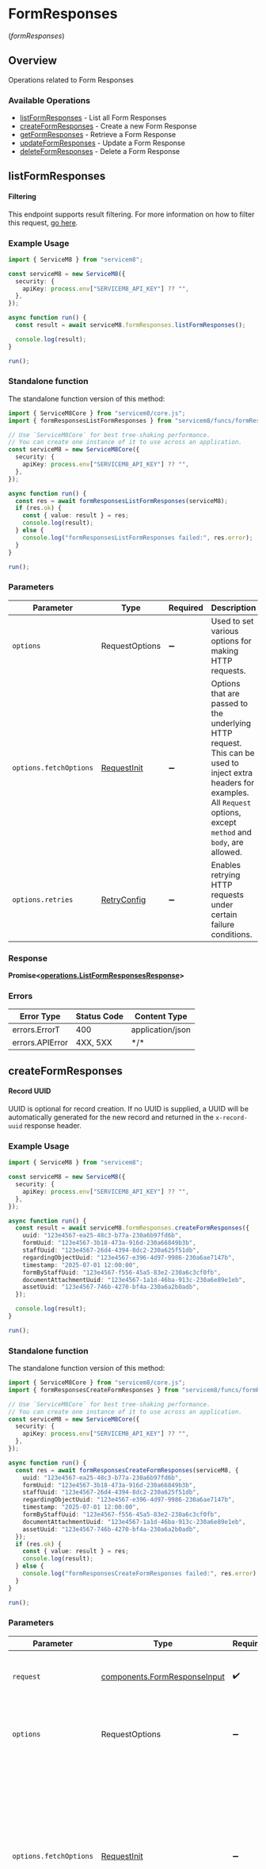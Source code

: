 # FormResponses
(*formResponses*)

## Overview

Operations related to Form Responses

### Available Operations

* [listFormResponses](#listformresponses) - List all Form Responses
* [createFormResponses](#createformresponses) - Create a new Form Response
* [getFormResponses](#getformresponses) - Retrieve a Form Response
* [updateFormResponses](#updateformresponses) - Update a Form Response
* [deleteFormResponses](#deleteformresponses) - Delete a Form Response

## listFormResponses


			
#### Filtering
This endpoint supports result filtering. For more information on how to filter this request, [go here](/docs/filtering).
			

### Example Usage

```typescript
import { ServiceM8 } from "servicem8";

const serviceM8 = new ServiceM8({
  security: {
    apiKey: process.env["SERVICEM8_API_KEY"] ?? "",
  },
});

async function run() {
  const result = await serviceM8.formResponses.listFormResponses();

  console.log(result);
}

run();
```

### Standalone function

The standalone function version of this method:

```typescript
import { ServiceM8Core } from "servicem8/core.js";
import { formResponsesListFormResponses } from "servicem8/funcs/formResponsesListFormResponses.js";

// Use `ServiceM8Core` for best tree-shaking performance.
// You can create one instance of it to use across an application.
const serviceM8 = new ServiceM8Core({
  security: {
    apiKey: process.env["SERVICEM8_API_KEY"] ?? "",
  },
});

async function run() {
  const res = await formResponsesListFormResponses(serviceM8);
  if (res.ok) {
    const { value: result } = res;
    console.log(result);
  } else {
    console.log("formResponsesListFormResponses failed:", res.error);
  }
}

run();
```

### Parameters

| Parameter                                                                                                                                                                      | Type                                                                                                                                                                           | Required                                                                                                                                                                       | Description                                                                                                                                                                    |
| ------------------------------------------------------------------------------------------------------------------------------------------------------------------------------ | ------------------------------------------------------------------------------------------------------------------------------------------------------------------------------ | ------------------------------------------------------------------------------------------------------------------------------------------------------------------------------ | ------------------------------------------------------------------------------------------------------------------------------------------------------------------------------ |
| `options`                                                                                                                                                                      | RequestOptions                                                                                                                                                                 | :heavy_minus_sign:                                                                                                                                                             | Used to set various options for making HTTP requests.                                                                                                                          |
| `options.fetchOptions`                                                                                                                                                         | [RequestInit](https://developer.mozilla.org/en-US/docs/Web/API/Request/Request#options)                                                                                        | :heavy_minus_sign:                                                                                                                                                             | Options that are passed to the underlying HTTP request. This can be used to inject extra headers for examples. All `Request` options, except `method` and `body`, are allowed. |
| `options.retries`                                                                                                                                                              | [RetryConfig](../../lib/utils/retryconfig.md)                                                                                                                                  | :heavy_minus_sign:                                                                                                                                                             | Enables retrying HTTP requests under certain failure conditions.                                                                                                               |

### Response

**Promise\<[operations.ListFormResponsesResponse](../../models/operations/listformresponsesresponse.md)\>**

### Errors

| Error Type       | Status Code      | Content Type     |
| ---------------- | ---------------- | ---------------- |
| errors.ErrorT    | 400              | application/json |
| errors.APIError  | 4XX, 5XX         | \*/\*            |

## createFormResponses


			
#### Record UUID
UUID is optional for record creation. If no UUID is supplied, a UUID will be automatically generated for the new record and returned in the `x-record-uuid` response header.

			

### Example Usage

```typescript
import { ServiceM8 } from "servicem8";

const serviceM8 = new ServiceM8({
  security: {
    apiKey: process.env["SERVICEM8_API_KEY"] ?? "",
  },
});

async function run() {
  const result = await serviceM8.formResponses.createFormResponses({
    uuid: "123e4567-ea25-48c3-b77a-230a6b97fd6b",
    formUuid: "123e4567-3b18-473a-916d-230a66849b3b",
    staffUuid: "123e4567-26d4-4394-8dc2-230a625f51db",
    regardingObjectUuid: "123e4567-e396-4d97-9986-230a6ae7147b",
    timestamp: "2025-07-01 12:00:00",
    formByStaffUuid: "123e4567-f556-45a5-83e2-230a6c3cf0fb",
    documentAttachmentUuid: "123e4567-1a1d-46ba-913c-230a6e89e1eb",
    assetUuid: "123e4567-746b-4270-bf4a-230a6a2b0adb",
  });

  console.log(result);
}

run();
```

### Standalone function

The standalone function version of this method:

```typescript
import { ServiceM8Core } from "servicem8/core.js";
import { formResponsesCreateFormResponses } from "servicem8/funcs/formResponsesCreateFormResponses.js";

// Use `ServiceM8Core` for best tree-shaking performance.
// You can create one instance of it to use across an application.
const serviceM8 = new ServiceM8Core({
  security: {
    apiKey: process.env["SERVICEM8_API_KEY"] ?? "",
  },
});

async function run() {
  const res = await formResponsesCreateFormResponses(serviceM8, {
    uuid: "123e4567-ea25-48c3-b77a-230a6b97fd6b",
    formUuid: "123e4567-3b18-473a-916d-230a66849b3b",
    staffUuid: "123e4567-26d4-4394-8dc2-230a625f51db",
    regardingObjectUuid: "123e4567-e396-4d97-9986-230a6ae7147b",
    timestamp: "2025-07-01 12:00:00",
    formByStaffUuid: "123e4567-f556-45a5-83e2-230a6c3cf0fb",
    documentAttachmentUuid: "123e4567-1a1d-46ba-913c-230a6e89e1eb",
    assetUuid: "123e4567-746b-4270-bf4a-230a6a2b0adb",
  });
  if (res.ok) {
    const { value: result } = res;
    console.log(result);
  } else {
    console.log("formResponsesCreateFormResponses failed:", res.error);
  }
}

run();
```

### Parameters

| Parameter                                                                                                                                                                      | Type                                                                                                                                                                           | Required                                                                                                                                                                       | Description                                                                                                                                                                    |
| ------------------------------------------------------------------------------------------------------------------------------------------------------------------------------ | ------------------------------------------------------------------------------------------------------------------------------------------------------------------------------ | ------------------------------------------------------------------------------------------------------------------------------------------------------------------------------ | ------------------------------------------------------------------------------------------------------------------------------------------------------------------------------ |
| `request`                                                                                                                                                                      | [components.FormResponseInput](../../models/components/formresponseinput.md)                                                                                                   | :heavy_check_mark:                                                                                                                                                             | The request object to use for the request.                                                                                                                                     |
| `options`                                                                                                                                                                      | RequestOptions                                                                                                                                                                 | :heavy_minus_sign:                                                                                                                                                             | Used to set various options for making HTTP requests.                                                                                                                          |
| `options.fetchOptions`                                                                                                                                                         | [RequestInit](https://developer.mozilla.org/en-US/docs/Web/API/Request/Request#options)                                                                                        | :heavy_minus_sign:                                                                                                                                                             | Options that are passed to the underlying HTTP request. This can be used to inject extra headers for examples. All `Request` options, except `method` and `body`, are allowed. |
| `options.retries`                                                                                                                                                              | [RetryConfig](../../lib/utils/retryconfig.md)                                                                                                                                  | :heavy_minus_sign:                                                                                                                                                             | Enables retrying HTTP requests under certain failure conditions.                                                                                                               |

### Response

**Promise\<[operations.CreateFormResponsesResponse](../../models/operations/createformresponsesresponse.md)\>**

### Errors

| Error Type       | Status Code      | Content Type     |
| ---------------- | ---------------- | ---------------- |
| errors.ErrorT    | 400              | application/json |
| errors.APIError  | 4XX, 5XX         | \*/\*            |

## getFormResponses

Retrieve a Form Response

### Example Usage

```typescript
import { ServiceM8 } from "servicem8";

const serviceM8 = new ServiceM8({
  security: {
    apiKey: process.env["SERVICEM8_API_KEY"] ?? "",
  },
});

async function run() {
  const result = await serviceM8.formResponses.getFormResponses({
    uuid: "63cee341-62a5-4e5b-9f51-caacc962fe3f",
  });

  console.log(result);
}

run();
```

### Standalone function

The standalone function version of this method:

```typescript
import { ServiceM8Core } from "servicem8/core.js";
import { formResponsesGetFormResponses } from "servicem8/funcs/formResponsesGetFormResponses.js";

// Use `ServiceM8Core` for best tree-shaking performance.
// You can create one instance of it to use across an application.
const serviceM8 = new ServiceM8Core({
  security: {
    apiKey: process.env["SERVICEM8_API_KEY"] ?? "",
  },
});

async function run() {
  const res = await formResponsesGetFormResponses(serviceM8, {
    uuid: "63cee341-62a5-4e5b-9f51-caacc962fe3f",
  });
  if (res.ok) {
    const { value: result } = res;
    console.log(result);
  } else {
    console.log("formResponsesGetFormResponses failed:", res.error);
  }
}

run();
```

### Parameters

| Parameter                                                                                                                                                                      | Type                                                                                                                                                                           | Required                                                                                                                                                                       | Description                                                                                                                                                                    |
| ------------------------------------------------------------------------------------------------------------------------------------------------------------------------------ | ------------------------------------------------------------------------------------------------------------------------------------------------------------------------------ | ------------------------------------------------------------------------------------------------------------------------------------------------------------------------------ | ------------------------------------------------------------------------------------------------------------------------------------------------------------------------------ |
| `request`                                                                                                                                                                      | [operations.GetFormResponsesRequest](../../models/operations/getformresponsesrequest.md)                                                                                       | :heavy_check_mark:                                                                                                                                                             | The request object to use for the request.                                                                                                                                     |
| `options`                                                                                                                                                                      | RequestOptions                                                                                                                                                                 | :heavy_minus_sign:                                                                                                                                                             | Used to set various options for making HTTP requests.                                                                                                                          |
| `options.fetchOptions`                                                                                                                                                         | [RequestInit](https://developer.mozilla.org/en-US/docs/Web/API/Request/Request#options)                                                                                        | :heavy_minus_sign:                                                                                                                                                             | Options that are passed to the underlying HTTP request. This can be used to inject extra headers for examples. All `Request` options, except `method` and `body`, are allowed. |
| `options.retries`                                                                                                                                                              | [RetryConfig](../../lib/utils/retryconfig.md)                                                                                                                                  | :heavy_minus_sign:                                                                                                                                                             | Enables retrying HTTP requests under certain failure conditions.                                                                                                               |

### Response

**Promise\<[operations.GetFormResponsesResponse](../../models/operations/getformresponsesresponse.md)\>**

### Errors

| Error Type       | Status Code      | Content Type     |
| ---------------- | ---------------- | ---------------- |
| errors.ErrorT    | 400              | application/json |
| errors.APIError  | 4XX, 5XX         | \*/\*            |

## updateFormResponses

Update a Form Response

### Example Usage

```typescript
import { ServiceM8 } from "servicem8";

const serviceM8 = new ServiceM8({
  security: {
    apiKey: process.env["SERVICEM8_API_KEY"] ?? "",
  },
});

async function run() {
  const result = await serviceM8.formResponses.updateFormResponses({
    uuid: "5f593a3c-772d-4259-856d-86a8df7ae53d",
    formResponse: {
      uuid: "123e4567-ea25-48c3-b77a-230a6b97fd6b",
      formUuid: "123e4567-3b18-473a-916d-230a66849b3b",
      staffUuid: "123e4567-26d4-4394-8dc2-230a625f51db",
      regardingObjectUuid: "123e4567-e396-4d97-9986-230a6ae7147b",
      timestamp: "2025-07-01 12:00:00",
      formByStaffUuid: "123e4567-f556-45a5-83e2-230a6c3cf0fb",
      documentAttachmentUuid: "123e4567-1a1d-46ba-913c-230a6e89e1eb",
      assetUuid: "123e4567-746b-4270-bf4a-230a6a2b0adb",
    },
  });

  console.log(result);
}

run();
```

### Standalone function

The standalone function version of this method:

```typescript
import { ServiceM8Core } from "servicem8/core.js";
import { formResponsesUpdateFormResponses } from "servicem8/funcs/formResponsesUpdateFormResponses.js";

// Use `ServiceM8Core` for best tree-shaking performance.
// You can create one instance of it to use across an application.
const serviceM8 = new ServiceM8Core({
  security: {
    apiKey: process.env["SERVICEM8_API_KEY"] ?? "",
  },
});

async function run() {
  const res = await formResponsesUpdateFormResponses(serviceM8, {
    uuid: "5f593a3c-772d-4259-856d-86a8df7ae53d",
    formResponse: {
      uuid: "123e4567-ea25-48c3-b77a-230a6b97fd6b",
      formUuid: "123e4567-3b18-473a-916d-230a66849b3b",
      staffUuid: "123e4567-26d4-4394-8dc2-230a625f51db",
      regardingObjectUuid: "123e4567-e396-4d97-9986-230a6ae7147b",
      timestamp: "2025-07-01 12:00:00",
      formByStaffUuid: "123e4567-f556-45a5-83e2-230a6c3cf0fb",
      documentAttachmentUuid: "123e4567-1a1d-46ba-913c-230a6e89e1eb",
      assetUuid: "123e4567-746b-4270-bf4a-230a6a2b0adb",
    },
  });
  if (res.ok) {
    const { value: result } = res;
    console.log(result);
  } else {
    console.log("formResponsesUpdateFormResponses failed:", res.error);
  }
}

run();
```

### Parameters

| Parameter                                                                                                                                                                      | Type                                                                                                                                                                           | Required                                                                                                                                                                       | Description                                                                                                                                                                    |
| ------------------------------------------------------------------------------------------------------------------------------------------------------------------------------ | ------------------------------------------------------------------------------------------------------------------------------------------------------------------------------ | ------------------------------------------------------------------------------------------------------------------------------------------------------------------------------ | ------------------------------------------------------------------------------------------------------------------------------------------------------------------------------ |
| `request`                                                                                                                                                                      | [operations.UpdateFormResponsesRequest](../../models/operations/updateformresponsesrequest.md)                                                                                 | :heavy_check_mark:                                                                                                                                                             | The request object to use for the request.                                                                                                                                     |
| `options`                                                                                                                                                                      | RequestOptions                                                                                                                                                                 | :heavy_minus_sign:                                                                                                                                                             | Used to set various options for making HTTP requests.                                                                                                                          |
| `options.fetchOptions`                                                                                                                                                         | [RequestInit](https://developer.mozilla.org/en-US/docs/Web/API/Request/Request#options)                                                                                        | :heavy_minus_sign:                                                                                                                                                             | Options that are passed to the underlying HTTP request. This can be used to inject extra headers for examples. All `Request` options, except `method` and `body`, are allowed. |
| `options.retries`                                                                                                                                                              | [RetryConfig](../../lib/utils/retryconfig.md)                                                                                                                                  | :heavy_minus_sign:                                                                                                                                                             | Enables retrying HTTP requests under certain failure conditions.                                                                                                               |

### Response

**Promise\<[operations.UpdateFormResponsesResponse](../../models/operations/updateformresponsesresponse.md)\>**

### Errors

| Error Type       | Status Code      | Content Type     |
| ---------------- | ---------------- | ---------------- |
| errors.ErrorT    | 400              | application/json |
| errors.APIError  | 4XX, 5XX         | \*/\*            |

## deleteFormResponses


			
In ServiceM8, deleting a record sets its `active` field to `0`. Inactive records are still accessible on the API, but are hidden in the UI. Inactive records can be restored by setting their `active` field to `1`.

			

### Example Usage

```typescript
import { ServiceM8 } from "servicem8";

const serviceM8 = new ServiceM8({
  security: {
    apiKey: process.env["SERVICEM8_API_KEY"] ?? "",
  },
});

async function run() {
  const result = await serviceM8.formResponses.deleteFormResponses({
    uuid: "e983658f-a3da-4850-8bb2-90c7866b30cf",
  });

  console.log(result);
}

run();
```

### Standalone function

The standalone function version of this method:

```typescript
import { ServiceM8Core } from "servicem8/core.js";
import { formResponsesDeleteFormResponses } from "servicem8/funcs/formResponsesDeleteFormResponses.js";

// Use `ServiceM8Core` for best tree-shaking performance.
// You can create one instance of it to use across an application.
const serviceM8 = new ServiceM8Core({
  security: {
    apiKey: process.env["SERVICEM8_API_KEY"] ?? "",
  },
});

async function run() {
  const res = await formResponsesDeleteFormResponses(serviceM8, {
    uuid: "e983658f-a3da-4850-8bb2-90c7866b30cf",
  });
  if (res.ok) {
    const { value: result } = res;
    console.log(result);
  } else {
    console.log("formResponsesDeleteFormResponses failed:", res.error);
  }
}

run();
```

### Parameters

| Parameter                                                                                                                                                                      | Type                                                                                                                                                                           | Required                                                                                                                                                                       | Description                                                                                                                                                                    |
| ------------------------------------------------------------------------------------------------------------------------------------------------------------------------------ | ------------------------------------------------------------------------------------------------------------------------------------------------------------------------------ | ------------------------------------------------------------------------------------------------------------------------------------------------------------------------------ | ------------------------------------------------------------------------------------------------------------------------------------------------------------------------------ |
| `request`                                                                                                                                                                      | [operations.DeleteFormResponsesRequest](../../models/operations/deleteformresponsesrequest.md)                                                                                 | :heavy_check_mark:                                                                                                                                                             | The request object to use for the request.                                                                                                                                     |
| `options`                                                                                                                                                                      | RequestOptions                                                                                                                                                                 | :heavy_minus_sign:                                                                                                                                                             | Used to set various options for making HTTP requests.                                                                                                                          |
| `options.fetchOptions`                                                                                                                                                         | [RequestInit](https://developer.mozilla.org/en-US/docs/Web/API/Request/Request#options)                                                                                        | :heavy_minus_sign:                                                                                                                                                             | Options that are passed to the underlying HTTP request. This can be used to inject extra headers for examples. All `Request` options, except `method` and `body`, are allowed. |
| `options.retries`                                                                                                                                                              | [RetryConfig](../../lib/utils/retryconfig.md)                                                                                                                                  | :heavy_minus_sign:                                                                                                                                                             | Enables retrying HTTP requests under certain failure conditions.                                                                                                               |

### Response

**Promise\<[operations.DeleteFormResponsesResponse](../../models/operations/deleteformresponsesresponse.md)\>**

### Errors

| Error Type       | Status Code      | Content Type     |
| ---------------- | ---------------- | ---------------- |
| errors.ErrorT    | 400              | application/json |
| errors.APIError  | 4XX, 5XX         | \*/\*            |